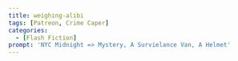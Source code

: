 ```yaml
---
title: weighing-alibi
tags: [Patreon, Crime Caper]
categories:
  - [Flash Fiction]
prompt: 'NYC Midnight => Mystery, A Survielance Van, A Helmet'
---
```


